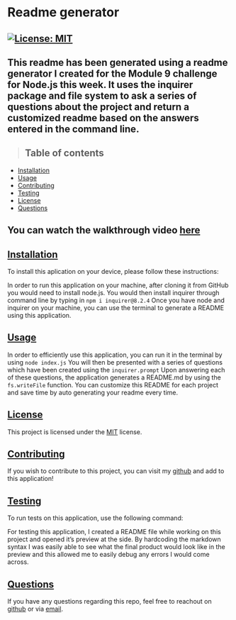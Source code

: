 # **Readme generator**

## [![License: MIT](https://img.shields.io/badge/License-MIT-yellow.svg)](https://opensource.org/licenses/MIT)

## This readme has been generated using a readme generator I created for the Module 9 challenge for Node.js this week. It uses the inquirer package and file system to ask a series of questions about the project and return a customized readme based on the answers entered in the command line.


>## Table of contents

- [Installation](#installation)
- [Usage](#usage)
- [Contributing](#contributing)
- [Testing](#testing)
- [License](#license)
- [Questions](#questions)

## You can watch the walkthrough video [here](https://drive.google.com/file/d/1JvoyFG1lM-yJDQuMhg60irbHZAiqk6NA/view)

## [**Installation**](#table-of-contents)

To install this aplication on your device, please follow these instructions:

In order to run this application on your machine, after cloning it from GitHub you would need to install node.js. You would then install inquirer through command line by typing in ```npm i inquirer@8.2.4``` Once you have node and inquirer on your machine, you can use the terminal to generate a README using this application.


## [**Usage**](#table-of-contents)
In order to efficiently use this application, you can run it in the terminal by using ```node index.js``` You will then be presented with a series of questions which have been created using the ```inquirer.prompt``` Upon answering each of these questions, the application generates a README.md by using the ```fs.writeFile``` function. You can customize this README for each project and save time by auto generating your readme every time.


## [**License**](#table-of-contents)
This project is licensed under the [MIT](https://opensource.org/licenses/MIT) license.

## [**Contributing**](#table-of-contents)
If you wish to contribute to this project, you can visit my [github](https://github.com/rashida53) and add to this application!

## [**Testing**](#table-of-contents)

To run tests on this application, use the following command:

For testing this application, I created a README file while working on this project and opened it’s preview at the side. By hardcoding the markdown syntax I was easily able to see what the final product would look like in the preview and this allowed me to easily debug any errors I would come across.

## [**Questions**](#table-of-contents)

If you have any questions regarding this repo, feel free to reachout on [github](https://github.com/rashida53) or via [email](mailto:rashidamk21@gmail.com).



